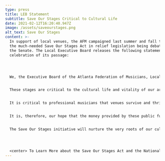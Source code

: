 ```yaml
---
type: press
title: LEB Statement
subtitle: Save Our Stages Critical to Cultural Life
date: 2021-02-12T16:20:40.947Z
image: /assets/saveourstages.png
alt_text: Save Our Stages
content: >-
  In support of local venues, the AFM campaigned last summer and fall to include
  the much-needed Save Our Stages Act in relief legislation being debated within
  the Senate. The Local Executive Board releases the following statement in
  celebration of its passage:




  We, the Executive Board of the Atlanta Federation of Musicians, Local 148-462, applaud the passage of the Save Our Stages Act and the aid it will provide to local venues.


  These stages are critical to the cultural life and vitality of our area; they are where musicians and the public meet. These presenters help provide the spark for art to brighten the community.


  It is critical to professional musicians that venues survive and thrive. We encourage promoters to demonstrate commitment to the musicians and employees with whom they partner.


  It is, therefore, our hope that the money provided by these public funds is given with a priority to venues that have demonstrated a history of fair treatment and pay to the musicians who perform there, and to the many staffers who support those performances and those of other performing artists.


  The Save Our Stages initiative will nurture the very roots of our culture, enabling renewal and growth of that most basic human need - Music.




  <center> To Learn More about the Save Our Stages Act and the National Independent Venue Association, visit www.saveourstages.com.
---
```

